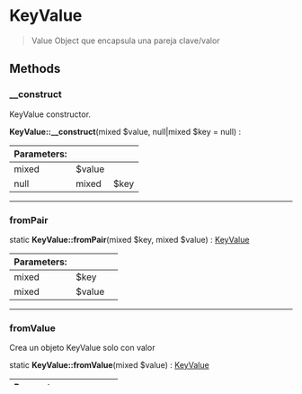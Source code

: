 
                                                                                                                                            
    
# KeyValue


> Value Object que encapsula una pareja clave/valor
>
> 








## Methods

### __construct
KeyValue constructor.


**KeyValue::__construct**(mixed $value, null|mixed $key = null) : 


|Parameters: | | |
| --- | --- | --- |
|mixed |$value |  |
|null|mixed |$key |  |

---


### fromPair



static **KeyValue::fromPair**(mixed $key, mixed $value) : [KeyValue](../../KeyValue.md)


|Parameters: | | |
| --- | --- | --- |
|mixed |$key |  |
|mixed |$value |  |

---


### fromValue
Crea un objeto KeyValue solo con valor


static **KeyValue::fromValue**(mixed $value) : [KeyValue](../../KeyValue.md)


|Parameters: | | |
| --- | --- | --- |
|mixed |$value |  |

---


### hasKey
Indica si esta instancia contiene una key


**KeyValue::hasKey**() : bool



---


### getValue
Devuelve el valor


**KeyValue::getValue**() : mixed



---


### getKey
Devuelve la clave


**KeyValue::getKey**() : mixed



---


### getType
Devuelve el tipo


**KeyValue::getType**() : string



---


### changeValue
Crea una nueva clave/valor, con la misma clave que la actual, pero un valor distinto


**KeyValue::changeValue**(mixed $newValue) : [KeyValue](../../KeyValue.md)


|Parameters: | | |
| --- | --- | --- |
|mixed |$newValue |  |

---


### changeKey
Crea una nueva clave/valor, con el mismo valor que el actual, pero con una clave distinta


**KeyValue::changeKey**(mixed $newKey) : [KeyValue](../../KeyValue.md)


|Parameters: | | |
| --- | --- | --- |
|mixed |$newKey |  |

---


                                                                                                                                                                                                                                                                                                                                                                                                            
    
                                                                                                                                                                                                                                                                             
                